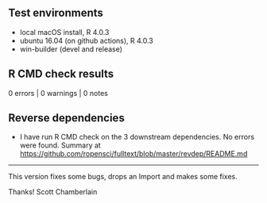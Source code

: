 ## Test environments

* local macOS install, R 4.0.3
* ubuntu 16.04 (on github actions), R 4.0.3
* win-builder (devel and release)

## R CMD check results

0 errors | 0 warnings | 0 notes

## Reverse dependencies

* I have run R CMD check on the 3 downstream dependencies. No errors were found. Summary at <https://github.com/ropensci/fulltext/blob/master/revdep/README.md>

--------

This version fixes some bugs, drops an Import and makes some fixes.

Thanks! 
Scott Chamberlain
